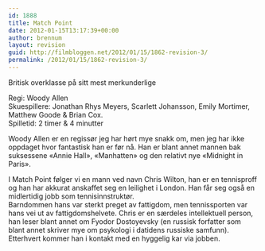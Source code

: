 ```yaml
---
id: 1888
title: Match Point
date: 2012-01-15T13:17:39+00:00
author: brennum
layout: revision
guid: http://filmbloggen.net/2012/01/15/1862-revision-3/
permalink: /2012/01/15/1862-revision-3/
---
```

Britisk overklasse på sitt mest merkunderlige

Regi: Woody Allen  
Skuespillere: Jonathan Rhys Meyers, Scarlett Johansson, Emily Mortimer, Matthew Goode & Brian Cox.  
Spilletid: 2 timer & 4 minutter

Woody Allen er en regissør jeg har hørt mye snakk om, men jeg har ikke oppdaget hvor fantastisk han er før nå. Han er blant annet mannen bak suksessene &laquo;Annie Hall&raquo;, &laquo;Manhatten&raquo; og den relativt nye &laquo;Midnight in Paris&raquo;.

I Match Point følger vi en mann ved navn Chris Wilton, han er en tennisproff og han har akkurat anskaffet seg en leilighet i London. Han får seg også en midlertidig jobb som tennisinnstruktør.  
Barndommen hans var sterkt preget av fattigdom, men tennissporten var hans vei ut av fattigdomshelvete. Chris er en særdeles intellektuell person, han leser blant annet om Fyodor Dostoyevsky (en russisk forfatter som blant annet skriver mye om psykologi i datidens russiske samfunn). Etterhvert kommer han i kontakt med en hyggelig kar via jobben.